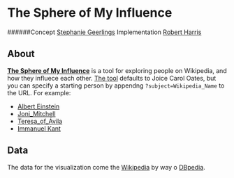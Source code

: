 # The Sphere of My Influence
######Concept [Stephanie Geerlings](https://twitter.com/geerlinger) Implementation [Robert Harris](https://twitter.com/trebor)


## About
[**The Sphere of My Influence**](http://treboresque.github.io/tsomi/) is a tool for exploring people on Wikipedia, and how they influece each other.  [The tool](http://treboresque.github.io/tsomi/) defaults to Joice Carol Oates, but you can specify a starting person by appendng `?subject=Wikipedia_Name` to the URL.  For example:

  - [Albert Einstein](http://treboresque.github.io/tsomi?subject=Albert_Einstein)
  - [Joni_Mitchell](http://treboresque.github.io/tsomi?subject=Joni_Mitchell)
  - [Teresa_of_Ávila](http://treboresque.github.io/tsomi?subject=Teresa_of_Ávila)
  - [Immanuel Kant](http://treboresque.github.io/tsomi?subject=Immanuel_Kant)

## Data
The data for the visualization come the [Wikipedia](http://wikipedia.org) by way o [DBpedia](http://dbpedia.org).

